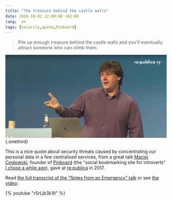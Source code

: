 ```yaml
---
title: "The treasure behind the castle walls"
date: 2018-10-02 12:00:00 +02:00
lang:  en
tags: [security,quote,Pinboard]
---
```


> Pile up enough treasure behind the castle walls and you'll eventually attract someone who can climb them.

![A photo of Maciej Ceglowski](Maciej-Ceglowski-republica.jpg "Maciej Ceglowski giving a talk at re:publica 2017"){.onethird}

This is a nice quote about security threats caused by concentrating our personal data in a few centralised services, from a great talk [Maciej Ceglowski](https://en.wikipedia.org/wiki/Maciej_Ceg%C5%82owski), founder of [Pinboard](/tags/pinboard.html) (the "social bookmarking site for introverts" [I chose a while ago](/2014/12/mes-bookmarks-migrent-de-diigo-vers-pinboard.html)), gave at [re:publica](https://re-publica.com/en) in 2017.

Read [the full transcript of the "Notes from an Emergency" talk](http://idlewords.com/talks/notes_from_an_emergency.htm) or see [the video](https://www.youtube.com/watch?v=rSrLjb3k1II):

{% youtube "rSrLjb3k1II" %}
